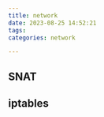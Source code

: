 ```yaml
---
title: network
date: 2023-08-25 14:52:21
tags: 
categories: network

---
```


## SNAT



## iptables

